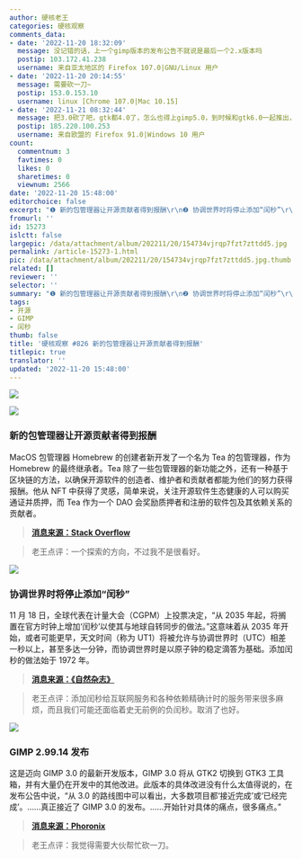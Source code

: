 ```yaml
---
author: 硬核老王
categories: 硬核观察
comments_data:
- date: '2022-11-20 18:32:09'
  message: 没记错的话，上一个gimp版本的发布公告不就说是最后一个2.x版本吗
  postip: 103.172.41.238
  username: 来自亚太地区的 Firefox 107.0|GNU/Linux 用户
- date: '2022-11-20 20:14:55'
  message: 需要砍一刀~
  postip: 153.0.153.10
  username: linux [Chrome 107.0|Mac 10.15]
- date: '2022-11-21 08:32:44'
  message: 把3.0砍了吧，gtk都4.0了，怎么也得上gimp5.0，到时候和gtk6.0一起推出，还是落后一代
  postip: 185.220.100.253
  username: 来自欧盟的 Firefox 91.0|Windows 10 用户
count:
  commentnum: 3
  favtimes: 0
  likes: 0
  sharetimes: 0
  viewnum: 2566
date: '2022-11-20 15:48:00'
editorchoice: false
excerpt: "❶ 新的包管理器让开源贡献者得到报酬\r\n❷ 协调世界时将停止添加“闰秒”\r\n❸ GIMP 2.99.14 发布"
fromurl: ''
id: 15273
islctt: false
largepic: /data/attachment/album/202211/20/154734vjrqp7fzt7zttdd5.jpg
permalink: /article-15273-1.html
pic: /data/attachment/album/202211/20/154734vjrqp7fzt7zttdd5.jpg.thumb.jpg
related: []
reviewer: ''
selector: ''
summary: "❶ 新的包管理器让开源贡献者得到报酬\r\n❷ 协调世界时将停止添加“闰秒”\r\n❸ GIMP 2.99.14 发布"
tags:
- 开源
- GIMP
- 闰秒
thumb: false
title: '硬核观察 #826 新的包管理器让开源贡献者得到报酬'
titlepic: true
translator: ''
updated: '2022-11-20 15:48:00'
---
```


![](/data/attachment/album/202211/20/154734vjrqp7fzt7zttdd5.jpg)


![](/data/attachment/album/202211/20/154749k77ng2g2lrl9d2ng.jpg)


### 新的包管理器让开源贡献者得到报酬


MacOS 包管理器 Homebrew 的创建者新开发了一个名为 Tea 的包管理器，作为 Homebrew 的最终继承者。Tea 除了一些包管理器的新功能之外，还有一种基于区块链的方法，以确保开源软件的创造者、维护者和贡献者都能为他们的努力获得报酬。他从 NFT 中获得了灵感，简单来说，关注开源软件生态健康的人可以购买通证并质押，而 Tea 作为一个 DAO 会奖励质押者和注册的软件包及其依赖关系的贡献者。



> 
> **[消息来源：Stack Overflow](https://stackoverflow.blog/2022/11/18/the-creator-of-homebrew-has-a-plan-to-get-open-source-contributors-paid-ep-506/)**
> 
> 
> 



> 
> 老王点评：一个探索的方向，不过我不是很看好。
> 
> 
> 


![](/data/attachment/album/202211/20/154802z2278sdc00icspr9.jpg)


### 协调世界时将停止添加“闰秒”


11 月 18 日，全球代表在计量大会（CGPM）上投票决定，“从 2035 年起，将搁置在官方时钟上增加‘闰秒’以使其与地球自转同步的做法。”这意味着从 2035 年开始，或者可能更早，天文时间（称为 UT1）将被允许与协调世界时（UTC）相差一秒以上，甚至多达一分钟，而协调世界时是以原子钟的稳定滴答为基础。添加闰秒的做法始于 1972 年。



> 
> **[消息来源：《自然杂志》](https://www.nature.com/articles/d41586-022-03783-5)**
> 
> 
> 



> 
> 老王点评：添加闰秒给互联网服务和各种依赖精确计时的服务带来很多麻烦，而且我们可能还面临着史无前例的负闰秒。取消了也好。
> 
> 
> 


![](/data/attachment/album/202211/20/154809a49gfzo3f9dq4z4i.jpg)


### GIMP 2.99.14 发布


这是迈向 GIMP 3.0 的最新开发版本，GIMP 3.0 将从 GTK2 切换到 GTK3 工具箱，并有大量仍在开发中的其他改进。此版本的具体改进没有什么太值得说的，在发布公告中说，“从 3.0 的路线图中可以看出，大多数项目都‘接近完成’或‘已经完成’。……真正接近了 GIMP 3.0 的发布。……开始针对具体的痛点，很多痛点。”



> 
> **[消息来源：Phoronix](https://www.phoronix.com/news/GIMP-2.99.14-Released)**
> 
> 
> 



> 
> 老王点评：我觉得需要大伙帮忙砍一刀。
> 
> 
>